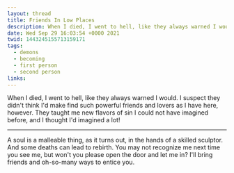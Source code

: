 ```yaml
---
layout: thread
title: Friends In Low Places
description: When I died, I went to hell, like they always warned I would. I suspect they didn't think I'd make find such powerful friends and lovers as I have here, however. They taught me new flavors of sin I could not have imagined before, and I thought I'd imagined a lot!
date: Wed Sep 29 16:03:54 +0000 2021
twid: 1443245155713159171
tags:
  - demons
  - becoming
  - first person
  - second person
links:
---
```

<article class="thread">
<section class="tweet">
<p>When I died, I went to hell, like they always warned I would. I suspect they didn't think I'd make find such powerful friends and lovers as I have here, however. They taught me new flavors of sin I could not have imagined before, and I thought I'd imagined a lot!</p>
</section>
<hr class="tweet_sep">
<section class="tweet">
<p>A soul is a malleable thing, as it turns out, in the hands of a skilled sculptor. And some deaths can lead to rebirth. You may not recognize me next time you see me, but won't you please open the door and let me in? I'll bring friends and oh-so-many ways to entice you.</p>
</section>
</article>
